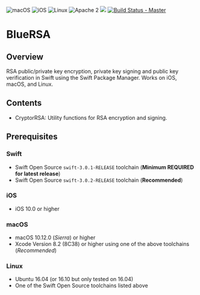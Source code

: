 ![macOS](https://img.shields.io/badge/os-macOS-green.svg?style=flat)
![iOS](https://img.shields.io/badge/os-iOS-green.svg?style=flat)
![Linux](https://img.shields.io/badge/os-linux-green.svg?style=flat)
![Apache 2](https://img.shields.io/badge/license-Apache2-blue.svg?style=flat)
![](https://img.shields.io/badge/Swift-3.0-orange.svg?style=flat)
[![Build Status - Master](https://travis-ci.org/IBM-Swift/BlueRSA.svg?branch=master)](https://travis-ci.org/IBM-Swift/BlueRSA)

# BlueRSA

## Overview
RSA public/private key encryption, private key signing and public key verification in Swift using the Swift Package Manager. Works on iOS, macOS, and Linux.

## Contents

* CryptorRSA: Utility functions for RSA encryption and signing.

## Prerequisites

### Swift
* Swift Open Source `swift-3.0.1-RELEASE` toolchain (**Minimum REQUIRED for latest release**)
* Swift Open Source `swift-3.0.2-RELEASE` toolchain (**Recommended**)

### iOS
* iOS 10.0 or higher

### macOS

* macOS 10.12.0 (*Sierra*) or higher
* Xcode Version 8.2 (8C38) or higher using one of the above toolchains (*Recommended*)

### Linux

* Ubuntu 16.04 (or 16.10 but only tested on 16.04)
* One of the Swift Open Source toolchains listed above

